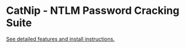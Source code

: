 # CatNip - NTLM Password Cracking Suite

[See detailed features and install instructions.](README_CatNip_Pro.md)